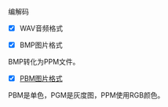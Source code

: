 编解码

- [x] WAV音频格式

- [x] BMP图片格式

BMP转化为PPM文件。

- [x] [PBM图片格式](https://zh.wikipedia.org/wiki/PBM格式)

PBM是单色，PGM是灰度图，PPM使用RGB颜色。